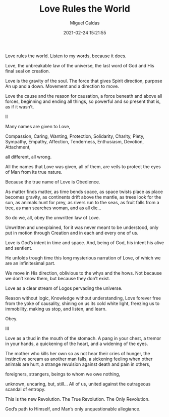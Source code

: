 ﻿---
layout: source/_posts
title: Love Rules the World
author: Miguel Caldas
date: 2021-02-24 15:21:55
---


Love rules the world.
Listen to my words,
because it does.

Love, the unbreakable law of the universe,
the last word of God
and His final seal on creation.

Love is the gravity of the soul.
The force that gives Spirit direction,
purpose
An up and a down.
Movement and a direction to move.

Love the cause
and the reason for causation,
a force beneath and above all forces,
beginning and ending all things,
so powerful and so present that is,
as if it wasn’t.



II


Many names are given to Love,

Compassion,
Caring,
Wanting,
Protection,
Solidarity,
Charity,
Piety,
Sympathy,
Empathy,
Affection,
Tenderness,
Enthusiasm,
Devotion,
Attachment,

all different,
all wrong.

All the names that Love was given,
all of them,
are veils to protect the eyes of Man from its true nature.


Because the true name of Love is Obedience.



As matter finds matter,
as time bends space,
as space twists place
as place becomes gravity,
as continents drift above the mantle,
as trees look for the sun,
as animals hunt for prey,
as rivers run to the seas,
as fruit falls from a tree,
as man searches woman,
and
as all die…

So do we,
all,
obey the unwritten law of Love.

Unwritten and unexplained,
for it was never meant to be understood,
only put in motion through Creation and in each and every one of us.

Love is God’s intent in time and space.
And, being of God, his intent his alive and sentient.

He unfolds trough time this long mysterious narration of Love,
of which we are an infinitesimal part.

We move in His direction, oblivious to the whys and the hows.
Not because we don’t know them,
but because they don’t exist.


Love as a clear stream of Logos pervading the universe.

Reason without logic,
Knowledge without understanding,
Love forever free from the yoke of causality,
shining on us its cold white light,
freezing us to immobility,
making us stop,
and listen,
and learn.

Obey.

III


Love as a thud in the mouth of the stomach.
A pang in your chest,
a tremor in your hands,
a quickening of the heart,
and a widening of the eyes.


The mother who kills her own so as not hear their cries of hunger,
the instinctive scream as another man falls,
a sickening feeling when other animals are hurt,
a strange revulsion against death and pain in others,

foreigners,
strangers,
beings to whom we owe nothing,

unknown,
uncaring,
but,
still…
All of us,
united against the outrageous scandal of entropy.

This is the new Revolution.
The True Revolution.
The Only Revolution.

God’s path to Himself,
and Man’s only unquestionable allegiance.
